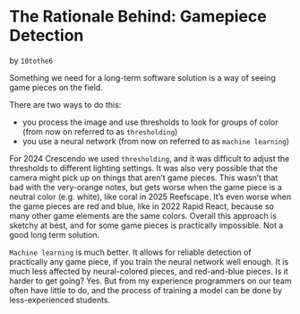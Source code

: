 # The Rationale Behind: Gamepiece Detection

by `10tothe6`

Something we need for a long-term software solution is a way of seeing game pieces on the field. 

There are two ways to do this: 
* you process the image and use thresholds to look for groups of color (from now on referred to as `thresholding`)
* you use a neural network (from now on referred to as `machine learning`)

For 2024 Crescendo we used `thresholding`, and it was difficult to adjust the thresholds to different lighting settings. It was also very possible that the camera might pick up on things that aren’t game pieces. 
This wasn’t that bad with the very-orange notes, but gets worse when the game piece is a neutral color (e.g. white), like coral in 2025 Reefscape. It’s even worse when the game pieces are red and blue, like in 2022 Rapid React, because so many other game elements are the same colors. Overall this approach is sketchy at best, and for some game pieces is practically impossible. Not a good long term solution.

`Machine learning` is much better. It allows for reliable detection of practically any game piece, if you train the neural network well enough. It is much less affected by neural-colored pieces, and red-and-blue pieces. Is it harder to get going? Yes. But from my experience programmers on our team often have little to do, and the process of training a model can be done by less-experienced students.

